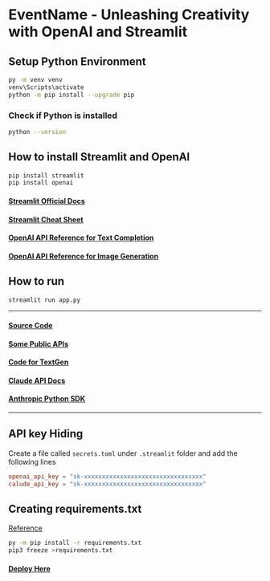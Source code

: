 # EventName - Unleashing Creativity with OpenAI and Streamlit

## Setup Python Environment

```bash
py -m venv venv
venv\Scripts\activate
python -m pip install --upgrade pip
```

### Check if Python is installed

```bash
python --version
```

## How to install Streamlit and OpenAI

```bash
pip install streamlit
pip install openai

```

#### [Streamlit Official Docs](https://docs.streamlit.io/library/api-reference/write-magic)

#### [Streamlit Cheat Sheet](https://cheatsheet.streamlit.app/)

#### [OpenAI API Reference for Text Completion](https://platform.openai.com/docs/api-reference/completions)

#### [OpenAI API Reference for Image Generation](https://platform.openai.com/docs/api-reference/completions)

## How to run

```bash
streamlit run app.py
```

---

#### [Source Code](https://github.com/myselfshravan/GDSE-Event-by-Team-1)

#### [Some Public APIs](https://github.com/Postman-Student-Program/public-apis)

#### [Code for TextGen](https://github.com/githubhosting/Streamlit-Demo/blob/main/textgen.py)

#### [Claude API Docs](https://docs.anthropic.com/claude/reference/getting-started-with-the-api)

#### [Anthropic Python SDK](https://github.com/anthropics/anthropic-sdk-python)

---

## API key Hiding

Create a file called `secrets.toml` under `.streamlit` folder and add the following lines

```toml
openai_api_key = "sk-xxxxxxxxxxxxxxxxxxxxxxxxxxxxxxxxx"
calude_api_key = "sk-xxxxxxxxxxxxxxxxxxxxxxxxxxxxxxxxx"
```

## Creating requirements.txt

[Reference](https://pip.pypa.io/en/stable/user_guide/#requirements-files)

```bash
py -m pip install -r requirements.txt
pip3 freeze >requirements.txt
```

#### [Deploy Here](https://share.streamlit.io/)
